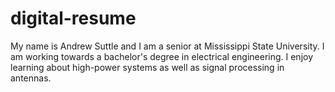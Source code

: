 # digital-resume
My name is Andrew Suttle and I am a senior at Mississippi State University. I am working towards a bachelor's degree in electrical engineering. I enjoy learning about high-power systems as well as signal processing in antennas. 



